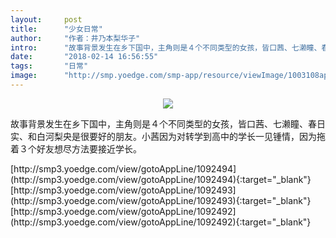 ```yaml
---
layout:     post
title:      "少女日常"
author:     "作者：井乃本梨华子"
intro:      "故事背景发生在乡下国中，主角则是４个不同类型的女孩，皆口茜、七濑瞳、春日实、和白河梨央是很要好的朋友。小茜因为对转学到高中的学长一见锺情，因为拖着３个好友想尽方法要接近学长。"
date:       "2018-02-14 16:56:55"
tags:       "日常"
image:      "http://smp.yoedge.com/smp-app/resource/viewImage/1003108appline.png"
---
```

<div style="text-align: center">
<p><img src="http://smp.yoedge.com/smp-app/resource/viewImage/1003108appline.png"/></p>
</div>
<p class="post-meta">
<span>故事背景发生在乡下国中，主角则是４个不同类型的女孩，皆口茜、七濑瞳、春日实、和白河梨央是很要好的朋友。小茜因为对转学到高中的学长一见锺情，因为拖着３个好友想尽方法要接近学长。</span>
</p>
[http://smp3.yoedge.com/view/gotoAppLine/1092494](http://smp3.yoedge.com/view/gotoAppLine/1092494){:target="_blank"}
[http://smp3.yoedge.com/view/gotoAppLine/1092493](http://smp3.yoedge.com/view/gotoAppLine/1092493){:target="_blank"}
[http://smp3.yoedge.com/view/gotoAppLine/1092492](http://smp3.yoedge.com/view/gotoAppLine/1092492){:target="_blank"}


